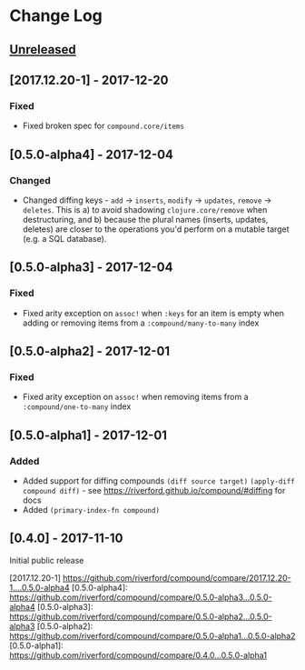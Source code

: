 # Change Log
## [Unreleased] 

## [2017.12.20-1] - 2017-12-20
### Fixed
- Fixed broken spec for `compound.core/items` 

## [0.5.0-alpha4] - 2017-12-04
### Changed
- Changed diffing keys - `add` -> `inserts`, `modify` -> `updates`, `remove` -> `deletes`. 
  This is a) to avoid shadowing `clojure.core/remove` when destructuring, and b) because the plural names (inserts, updates, deletes) are closer to the operations 
  you'd perform on a mutable target (e.g. a SQL database). 

## [0.5.0-alpha3] - 2017-12-04
### Fixed
- Fixed arity exception on `assoc!` when `:keys` for an item is empty when adding or removing items from a `:compound/many-to-many` index

## [0.5.0-alpha2] - 2017-12-01
### Fixed
- Fixed arity exception on `assoc!` when removing items from a `:compound/one-to-many` index 

## [0.5.0-alpha1] - 2017-12-01
### Added
- Added support for diffing compounds `(diff source target)` `(apply-diff compound diff)` - see https://riverford.github.io/compound/#diffing for docs
- Added `(primary-index-fn compound)`

## [0.4.0] - 2017-11-10

Initial public release

[Unreleased]: https://github.com/riverford/compound/compare/2017.12.20-1....HEAD
[2017.12.20-1] https://github.com/riverford/compound/compare/2017.12.20-1....0.5.0-alpha4
[0.5.0-alpha4]: https://github.com/riverford/compound/compare/0.5.0-alpha3...0.5.0-alpha4
[0.5.0-alpha3]: https://github.com/riverford/compound/compare/0.5.0-alpha2...0.5.0-alpha3
[0.5.0-alpha2]: https://github.com/riverford/compound/compare/0.5.0-alpha1...0.5.0-alpha2
[0.5.0-alpha1]: https://github.com/riverford/compound/compare/0.4.0...0.5.0-alpha1

